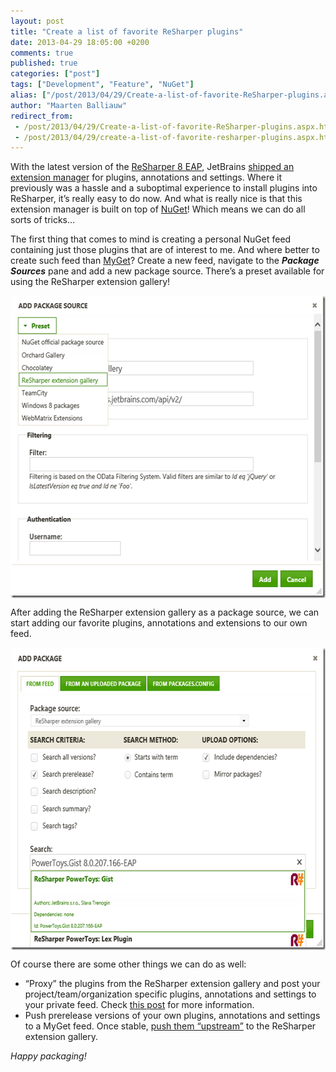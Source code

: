 ```yaml
---
layout: post
title: "Create a list of favorite ReSharper plugins"
date: 2013-04-29 18:05:00 +0200
comments: true
published: true
categories: ["post"]
tags: ["Development", "Feature", "NuGet"]
alias: ["/post/2013/04/29/Create-a-list-of-favorite-ReSharper-plugins.aspx", "/post/2013/04/29/create-a-list-of-favorite-resharper-plugins.aspx"]
author: "Maarten Balliauw"
redirect_from:
 - /post/2013/04/29/Create-a-list-of-favorite-ReSharper-plugins.aspx.html
 - /post/2013/04/29/create-a-list-of-favorite-resharper-plugins.aspx.html
---
```


<p>With the latest version of the <a href="http://confluence.jetbrains.com/display/ReSharper/ReSharper+8+EAP">ReSharper 8 EAP</a>, JetBrains <a href="http://blogs.jetbrains.com/dotnet/2013/04/new-features-in-the-latest-resharper-8-ea/">shipped an extension manager</a> for plugins, annotations and settings. Where it previously was a hassle and a suboptimal experience to install plugins into ReSharper, it&rsquo;s really easy to do now. And what is really nice is that this extension manager is built on top of <a href="http://www.nuget.org">NuGet</a>! Which means we can do all sorts of tricks&hellip;</p>
<p>The first thing that comes to mind is creating a personal NuGet feed containing just those plugins that are of interest to me. And where better to create such feed than <a href="http://www.myget.org">MyGet</a>? Create a new feed, navigate to the <strong><em>Package Sources</em></strong> pane and add a new package source. There&rsquo;s a preset available for using the ReSharper extension gallery!</p>
<p><a href="/images/image_thumb%5B1%5D.png"><img style="background-image: none; float: none; padding-top: 0px; padding-left: 0px; margin-left: auto; display: block; padding-right: 0px; margin-right: auto; border-width: 0px;" title="image_thumb[1]" src="/images/image_thumb%5B1%5D_thumb.png" alt="image_thumb[1]" width="573" height="484" border="0" /></a></p>
<p>After adding the ReSharper extension gallery as a package source, we can start adding our favorite plugins, annotations and extensions to our own feed.</p>
<p><a href="/images/image_thumb%5B3%5D.png"><img style="background-image: none; float: none; padding-top: 0px; padding-left: 0px; margin-left: auto; display: block; padding-right: 0px; margin-right: auto; border-width: 0px;" title="image_thumb[3]" src="/images/image_thumb%5B3%5D_thumb.png" alt="image_thumb[3]" width="624" height="484" border="0" /></a></p>
<p>Of course there are some other things we can do as well:</p>
<ul>
<li>&ldquo;Proxy&rdquo; the plugins from the ReSharper extension gallery and post your project/team/organization specific plugins, annotations and settings to your private feed. Check <a href="/post/2013/03/04/Package-sources-feature-out-of-beta.aspx">this post</a> for more information.</li>
<li>Push prerelease versions of your own plugins, annotations and settings to a MyGet feed. Once stable, <a href="/post/2012/11/21/How-I-push-GoogleAnalyticsTracker-to-NuGet.aspx">push them &ldquo;upstream&rdquo;</a> to the ReSharper extension gallery.</li>
</ul>
<p><em>Happy packaging!</em></p>



